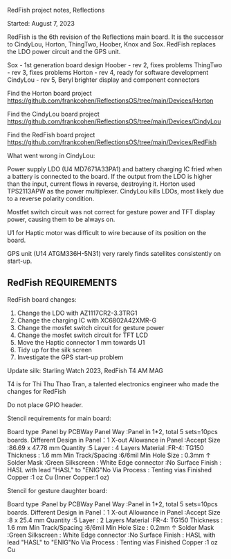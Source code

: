 RedFish project notes, Reflections

Started: August 7, 2023

RedFish is the 6th revision of the Reflections main board. 
It is the successor to CindyLou, Horton, ThingTwo, Hoober, Knox and Sox.
RedFish replaces the LDO power circuit and the GPS unit.

Sox - 1st generation board design
Hoober - rev 2, fixes problems
ThingTwo - rev 3, fixes problems
Horton - rev 4, ready for software development
CindyLou - rev 5, Beryl brighter display and component connectors

Find the Horton board project
https://github.com/frankcohen/ReflectionsOS/tree/main/Devices/Horton

Find the CindyLou board project
https://github.com/frankcohen/ReflectionsOS/tree/main/Devices/CindyLou

Find the RedFish board project
https://github.com/frankcohen/ReflectionsOS/tree/main/Devices/RedFish

What went wrong in CindyLou:

Power supply LDO (U4 MD7671A33PA1) and battery charging IC fried when a battery is connected to the board. If the output from the LDO is higher than the input, current flows in reverse, destroying it. Horton used TPS2113APW as the power multiplexer. CindyLou kills LDOs, most likely due to a reverse polarity condition.

Mostfet switch circuit was not correct for gesture power and TFT display power, causing them to be always on.

U1 for Haptic motor was difficult to wire because of its position on the board.

GPS unit (U14 ATGM336H-5N31) very rarely finds satellites consistently on start-up.

RedFish REQUIREMENTS
---------------------

RedFish board changes:

1. Change the LDO with AZ1117CR2-3.3TRG1
2. Change the charging IC with XC6802A42XMR-G
3. Change the mosfet switch circuit for gesture power
4. Change the mosfet switch circuit for TFT LCD
5. Move the Haptic connector 1 mm towards U1
6. Tidy up for the silk screen
7. Investigate the GPS start-up problem

Update silk: Starling Watch 2023, RedFish T4 AM MAG

T4 is for Thi Thu Thao Tran, a talented electronics engineer who made the changes for RedFish

Do not place GPIO header.

Stencil requirements for main board:

Board type :Panel by PCBWay
Panel Way :Panel in 1*2, total 5 sets=10pcs boards.
Different Design
in Panel：1
X-out Allowance in Panel :Accept
Size :86.69 x 47.78 mm
Quantity :5
Layer :
4 Layers
Material :FR-4: TG150
Thickness :
1.6 mm
Min Track/Spacing :6/6mil
Min Hole Size :
0.3mm ↑
Solder Mask :Green
Silkscreen :
White
Edge connector :No
Surface Finish :
HASL with lead
"HASL" to "ENIG"No
Via Process :
Tenting vias
Finished Copper :1 oz Cu (Inner Copper:1 oz)

Stencil for gesture daughter board:

Board type :Panel by PCBWay
Panel Way :Panel in 1*2, total 5 sets=10pcs boards.
Different Design
in Panel：1
X-out Allowance in Panel :Accept
Size :8 x 25.4 mm
Quantity :5
Layer :
2 Layers
Material :FR-4: TG150
Thickness :
1.6 mm
Min Track/Spacing :6/6mil
Min Hole Size :
0.2mm ↑
Solder Mask :Green
Silkscreen :
White
Edge connector :No
Surface Finish :
HASL with lead
"HASL" to "ENIG"No
Via Process :
Tenting vias
Finished Copper :1 oz Cu
